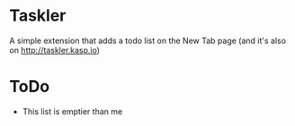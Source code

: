 # Taskler
A simple extension that adds a todo list on the New Tab page
(and it's also on http://taskler.kasp.io)

# ToDo
- This list is emptier than me
